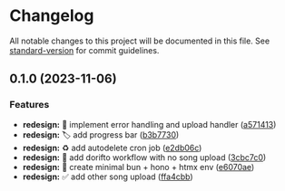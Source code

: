 # Changelog

All notable changes to this project will be documented in this file. See [standard-version](https://github.com/conventional-changelog/standard-version) for commit guidelines.

## 0.1.0 (2023-11-06)


### Features

* **redesign:** :art: implement error handling and upload handler ([a571413](https://github.com/AideTechBot/dorifto.racing/commit/a571413292269199617a13c745272357c41f8b16))
* **redesign:** :label: add progress bar ([b3b7730](https://github.com/AideTechBot/dorifto.racing/commit/b3b77305d8645b522464dd4d880ab62c8e414468))
* **redesign:** :recycle: add autodelete cron job ([e2db06c](https://github.com/AideTechBot/dorifto.racing/commit/e2db06cf5a15219c6162302d4ca19ccab11968b7))
* **redesign:** :rotating_light: add dorifto workflow with no song upload ([3cbc7c0](https://github.com/AideTechBot/dorifto.racing/commit/3cbc7c09473c18082d8bcdddc1d69dabd04943b3))
* **redesign:** :tada: create minimal bun + hono + htmx env ([e6070ae](https://github.com/AideTechBot/dorifto.racing/commit/e6070ae6647538832a1496bf6f2f05f5a68486e5))
* **redesign:** :white_check_mark: add other song upload ([ffa4cbb](https://github.com/AideTechBot/dorifto.racing/commit/ffa4cbb37ec7f607ed2df6210dfd83508dd4e019))
